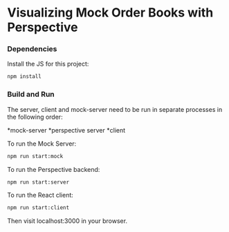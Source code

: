 # Visualizing Mock Order Books with Perspective

### Dependencies

Install the JS for this project:

```bash
npm install
```

### Build and Run

The server, client and mock-server need to be run in separate processes in the following order:

*mock-server
*perspective server
*client

To run the Mock Server:
 ```bash
npm run start:mock
```
To run the Perspective backend: 

```bash
npm run start:server
```

To run the React client:

```bash
npm run start:client
```

Then visit localhost:3000 in your browser. 